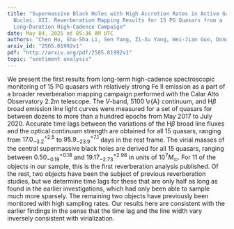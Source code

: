 ```yaml
---
title: "Supermassive Black Holes with High Accretion Rates in Active Galactic
  Nuclei. XII. Reverberation Mapping Results for 15 PG Quasars from a
  Long-Duration High-Cadence Campaign"
date: May 04, 2025 at 05:36 AM UTC
authors: "Chen Hu, Sha-Sha Li, Sen Yang, Zi-Xu Yang, Wei-Jian Guo, Dong-Wei Bao, Bo-Wei Jiang, Pu Du, Yan-Rong Li, Ming Xiao, Yu-Yang Songsheng, Zhe Yu, Jin-Ming Bai, Luis C. Ho, Michael S. Brotherton, Jesús Aceituno, Hartmut Winkler, Jian-Min Wang"
arxiv_id: "2505.01992v1"
pdf: "http://arxiv.org/pdf/2505.01992v1"
topic: "sentiment analysis"
---
```


We present the first results from long-term high-cadence spectroscopic monitoring of 15 PG quasars with relatively strong Fe II emission as a part of a broader reverberation mapping campaign performed with the Calar Alto Observatory 2.2m telescope. The $V$-band, 5100 \r{A} continuum, and H$\beta$ broad emission line light curves were measured for a set of quasars for between dozens to more than a hundred epochs from May 2017 to July 2020. Accurate time lags between the variations of the H$\beta$ broad line fluxes and the optical continuum strength are obtained for all 15 quasars, ranging from $17.0_{-3.2}^{+2.5}$ to $95.9_{-23.9}^{+7.1}$ days in the rest frame. The virial masses of the central supermassive black holes are derived for all 15 quasars, ranging between $0.50_{-0.19}^{+0.18}$ and $19.17_{-2.73}^{+2.98}$ in units of $10^7 M_\odot$. For 11 of the objects in our sample, this is the first reverberation analysis published. Of the rest, two objects have been the subject of previous reverberation studies, but we determine time lags for these that are only half as long as found in the earlier investigations, which had only been able to sample much more sparsely. The remaining two objects have previously been monitored with high sampling rates. Our results here are consistent with the earlier findings in the sense that the time lag and the line width vary inversely consistent with virialization.
